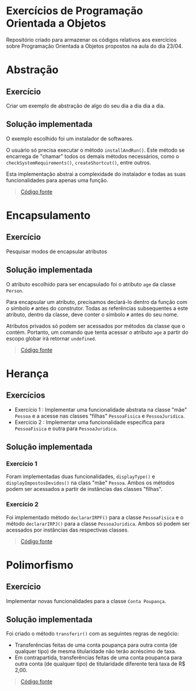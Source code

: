 # Exercícios de Programação Orientada a Objetos

Repositório criado para armazenar os códigos relativos aos exercícios sobre Programação Orientada a Objetos propostos na aula do dia 23/04.

# Abstração

## Exercício
Criar um exemplo de abstração de algo do seu dia a dia dia a dia.

## Solução implementada
O exemplo escolhido foi um instalador de softwares.

O usuário só precisa executar o método ``installAndRun()``. Este método se encarrega de "chamar" todos os demais métodos necessários, como o ``checkSystemRequirements()``, ``createShortcut()``, entre outros.

Esta implementação abstrai a complexidade do instalador e todas as suas funcionalidades para apenas uma função.

> [Código fonte](https://github.com/beatrizmakowski/Luiza-Code-4ed/blob/main/POO/abstracao.js)

# Encapsulamento
## Exercício
Pesquisar modos de encapsular atributos
## Solução implementada
O atributo escolhido para ser encapsulado foi o atributo ``age`` da classe ``Person``.

Para encapsular um atributo, precisamos declará-lo dentro da função com o símbolo ``#`` antes do construtor. Todas as referências subsequentes a este atributo, dentro da classe, deve conter o símbolo ``#`` antes do seu nome. 

Atributos privados só podem ser acessados por métodos da classe que o contém. Portanto, um comando que tenta acessar o atributo ``age`` a partir do escopo globar irá retornar ``undefined``.
> [Código fonte](https://github.com/beatrizmakowski/Luiza-Code-4ed/blob/main/POO/encapsulamento.js)

# Herança
## Exercícios
* Exercício 1 : Implementar uma funcionalidade abstrata na classe "mãe" ``Pessoa`` e a acesse nas classes "filhas" ``PessoaFisica`` e ``PessoaJuridica``.
* Exercício 2 : Implementar uma funcionalidade específica para ``PessoaFisica`` e outra para ``PessoaJuridica``. 

## Solução implementada
### Exercício 1
Foram implementadas duas funcionalidades, ``displayType()`` e ``displayImpostosDevidos()`` na class "mãe" ``Pessoa``. Ambos os métodos podem ser acessados a partir de instâncias das classes "filhas".
### Exercício 2
Foi implementado método ``declararIRPF()`` para a classe ``PessoaFisica`` e o método ``declararIRPJ()`` para a classe ``PessoaJuridica``. Ambos só podem ser acessados por instâncias das respectivas classes.
> [Código fonte](https://github.com/beatrizmakowski/Luiza-Code-4ed/blob/main/POO/heranca.js)

# Polimorfismo
## Exercício
Implementar novas funcionalidades para a classe ``Conta Poupança``.
## Solução implementada
Foi criado o método ``transferir()`` com as seguintes regras de negócio:
* Transferências feitas de uma conta poupança para outra conta (de qualquer tipo) de mesma titularidade não terão acréscimo de taxa.
* Em contrapartida, transferências feitas de uma conta poupanca para outra conta (de qualquer tipo) de titularidade diferente terá taxa de R$ 2,00.
> [Código fonte](https://github.com/beatrizmakowski/Luiza-Code-4ed/blob/main/POO/polimorfismo.js)